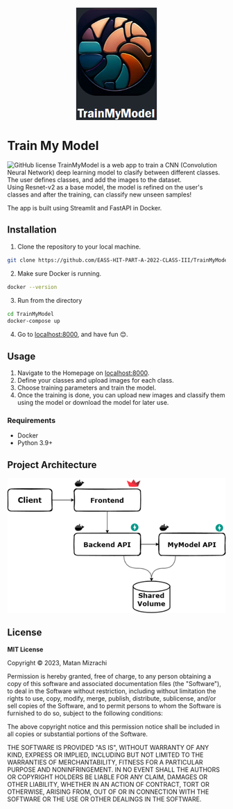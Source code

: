 <p align="center">
  <img src="res/img/logo.png" />
</p>

# Train My Model
![GitHub license](https://img.shields.io/github/license/EASS-HIT-PART-A-2022-CLASS-III/TrainMyModel)
TrainMyModel is a web app to train a CNN (Convolution Neural Network) deep learning model to clasify between different classes.  
The user defines classes, and add the images to the dataset.  
Using Resnet-v2 as a base model, the model is refined on the user's classes and after the training, can classify new unseen samples!

The app is built using Streamlit and FastAPI in Docker.  

## Installation
1. Clone the repository to your local machine.
```bash
git clone https://github.com/EASS-HIT-PART-A-2022-CLASS-III/TrainMyModel.git
```
2. Make sure Docker is running.
```bash
docker --version
```
3. Run from the directory 
```bash
cd TrainMyModel
docker-compose up
```
4. Go to [localhost:8000](http://localhost:8000), and have fun 😊.

## Usage
1. Navigate to the Homepage on [localhost:8000](http://localhost:8000).
2. Define your classes and upload images for each class.
3. Choose training parameters and train the model.
4. Once the training is done, you can upload new images and classify them using the model or download the model for later use.

### Requirements
- Docker
- Python 3.9+

## Project Architecture

<p align="center">
  <img src="res/img/train-my-model-diagram.png" />
</p>

## License

**MIT License**

Copyright ©️ 2023, Matan Mizrachi  
  
Permission is hereby granted, free of charge, to any person obtaining a copy 
of this software and associated documentation files (the "Software"), to deal 
in the Software without restriction, including without limitation the rights 
to use, copy, modify, merge, publish, distribute, sublicense, and/or sell 
copies of the Software, and to permit persons to whom the Software is 
furnished to do so, subject to the following conditions:  
  
The above copyright notice and this permission notice shall be included in all copies or substantial portions of the Software.  
  
THE SOFTWARE IS PROVIDED "AS IS", WITHOUT WARRANTY OF ANY KIND, EXPRESS OR 
IMPLIED, INCLUDING BUT NOT LIMITED TO THE WARRANTIES OF MERCHANTABILITY, 
FITNESS FOR A PARTICULAR PURPOSE AND NONINFRINGEMENT. IN NO EVENT SHALL THE 
AUTHORS OR COPYRIGHT HOLDERS BE LIABLE FOR ANY CLAIM, DAMAGES OR OTHER 
LIABILITY, WHETHER IN AN ACTION OF CONTRACT, TORT OR OTHERWISE, ARISING FROM, 
OUT OF OR IN CONNECTION WITH THE SOFTWARE OR THE USE OR OTHER DEALINGS IN THE 
SOFTWARE.  
